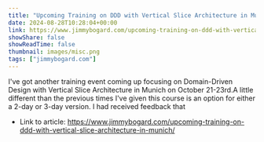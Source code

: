 ```yaml
---
title: "Upcoming Training on DDD with Vertical Slice Architecture in Munich"
date: 2024-08-28T10:28:04+00:00
link: https://www.jimmybogard.com/upcoming-training-on-ddd-with-vertical-slice-architecture-in-munich/
showShare: false
showReadTime: false
thumbnail: images/misc.png
tags: ["jimmybogard.com"]
---
```

I've got another training event coming up focusing on Domain-Driven Design with Vertical Slice Architecture in Munich on October 21-23rd.A little different than the previous times I've given this course is an option for either a 2-day or 3-day version. I had received feedback that

- Link to article: https://www.jimmybogard.com/upcoming-training-on-ddd-with-vertical-slice-architecture-in-munich/